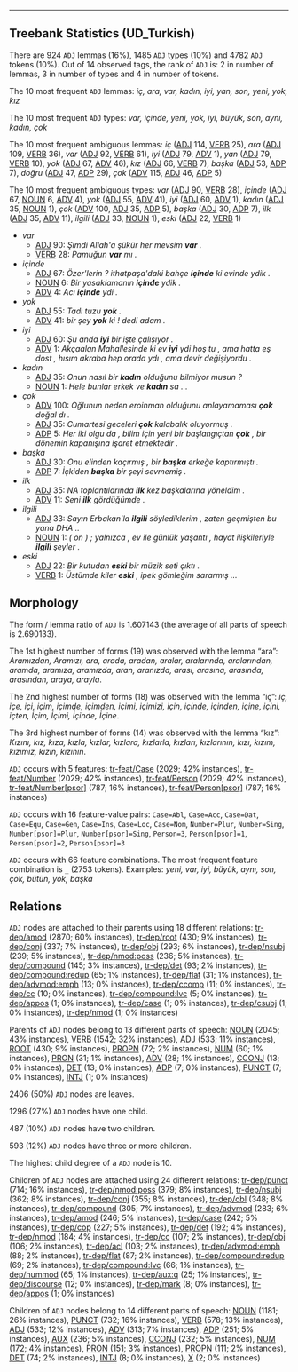 

--------------------------------------------------------------------------------

## Treebank Statistics (UD_Turkish)

There are 924 `ADJ` lemmas (16%), 1485 `ADJ` types (10%) and 4782 `ADJ` tokens (10%).
Out of 14 observed tags, the rank of `ADJ` is: 2 in number of lemmas, 3 in number of types and 4 in number of tokens.

The 10 most frequent `ADJ` lemmas: <em>iç, ara, var, kadın, iyi, yan, son, yeni, yok, kız</em>

The 10 most frequent `ADJ` types:  <em>var, içinde, yeni, yok, iyi, büyük, son, aynı, kadın, çok</em>

The 10 most frequent ambiguous lemmas: <em>iç</em> ([ADJ]() 114, [VERB]() 25), <em>ara</em> ([ADJ]() 109, [VERB]() 36), <em>var</em> ([ADJ]() 92, [VERB]() 61), <em>iyi</em> ([ADJ]() 79, [ADV]() 1), <em>yan</em> ([ADJ]() 79, [VERB]() 10), <em>yok</em> ([ADJ]() 67, [ADV]() 46), <em>kız</em> ([ADJ]() 66, [VERB]() 7), <em>başka</em> ([ADJ]() 53, [ADP]() 7), <em>doğru</em> ([ADJ]() 47, [ADP]() 29), <em>çok</em> ([ADV]() 115, [ADJ]() 46, [ADP]() 5)

The 10 most frequent ambiguous types:  <em>var</em> ([ADJ]() 90, [VERB]() 28), <em>içinde</em> ([ADJ]() 67, [NOUN]() 6, [ADV]() 4), <em>yok</em> ([ADJ]() 55, [ADV]() 41), <em>iyi</em> ([ADJ]() 60, [ADV]() 1), <em>kadın</em> ([ADJ]() 35, [NOUN]() 1), <em>çok</em> ([ADV]() 100, [ADJ]() 35, [ADP]() 5), <em>başka</em> ([ADJ]() 30, [ADP]() 7), <em>ilk</em> ([ADJ]() 35, [ADV]() 11), <em>ilgili</em> ([ADJ]() 33, [NOUN]() 1), <em>eski</em> ([ADJ]() 22, [VERB]() 1)


* <em>var</em>
  * [ADJ]() 90: <em>Şimdi Allah'a şükür her mevsim <b>var</b> .</em>
  * [VERB]() 28: <em>Pamuğun <b>var</b> mı .</em>
* <em>içinde</em>
  * [ADJ]() 67: <em>Özer'lerin ? ithatpaşa'daki bahçe <b>içinde</b> ki evinde ydik .</em>
  * [NOUN]() 6: <em>Bir yasaklamanın <b>içinde</b> ydik .</em>
  * [ADV]() 4: <em>Acı <b>içinde</b> ydi .</em>
* <em>yok</em>
  * [ADJ]() 55: <em>Tadı tuzu <b>yok</b> .</em>
  * [ADV]() 41: <em>bir şey <b>yok</b> ki ! dedi adam .</em>
* <em>iyi</em>
  * [ADJ]() 60: <em>Şu anda <b>iyi</b> bir işte çalışıyor .</em>
  * [ADV]() 1: <em>Akçaalan Mahallesinde ki ev <b>iyi</b> ydi hoş tu , ama hatta eş dost , hısım akraba hep orada ydı , ama devir değişiyordu .</em>
* <em>kadın</em>
  * [ADJ]() 35: <em>Onun nasıl bir <b>kadın</b> olduğunu bilmiyor musun ?</em>
  * [NOUN]() 1: <em>Hele bunlar erkek ve <b>kadın</b> sa ...</em>
* <em>çok</em>
  * [ADV]() 100: <em>Oğlunun neden eroinman olduğunu anlayamaması <b>çok</b> doğal dı .</em>
  * [ADJ]() 35: <em>Cumartesi geceleri <b>çok</b> kalabalık oluyormuş .</em>
  * [ADP]() 5: <em>Her iki olgu da , bilim için yeni bir başlangıçtan <b>çok</b> , bir dönemin kapanışına işaret etmektedir .</em>
* <em>başka</em>
  * [ADJ]() 30: <em>Onu elinden kaçırmış , bir <b>başka</b> erkeğe kaptırmıştı .</em>
  * [ADP]() 7: <em>İçkiden <b>başka</b> bir şeyi sevmemiş .</em>
* <em>ilk</em>
  * [ADJ]() 35: <em>NA toplantılarında <b>ilk</b> kez başkalarına yöneldim .</em>
  * [ADV]() 11: <em>Seni <b>ilk</b> gördüğümde .</em>
* <em>ilgili</em>
  * [ADJ]() 33: <em>Sayın Erbakan'la <b>ilgili</b> söylediklerim , zaten geçmişten bu yana DHA ..</em>
  * [NOUN]() 1: <em>( on ) ; yalnızca , ev ile günlük yaşantı , hayat ilişkileriyle <b>ilgili</b> şeyler .</em>
* <em>eski</em>
  * [ADJ]() 22: <em>Bir kutudan <b>eski</b> bir müzik seti çıktı .</em>
  * [VERB]() 1: <em>Üstümde kiler <b>eski</b> , ipek gömleğim sararmış ...</em>

## Morphology

The form / lemma ratio of `ADJ` is 1.607143 (the average of all parts of speech is 2.690133).

The 1st highest number of forms (19) was observed with the lemma “ara”: <em>Aramızdan, Aramızı, ara, arada, aradan, aralar, aralarında, aralarından, aramda, aramıza, aramızda, aran, aranızda, arası, arasına, arasında, arasından, araya, arayla</em>.

The 2nd highest number of forms (18) was observed with the lemma “iç”: <em>iç, içe, içi, içim, içimde, içimden, içimi, içimizi, için, içinde, içinden, içine, içini, içten, İçim, İçimi, İçinde, İçine</em>.

The 3rd highest number of forms (14) was observed with the lemma “kız”: <em>Kızını, kız, kıza, kızla, kızlar, kızlara, kızlarla, kızları, kızlarının, kızı, kızım, kızımız, kızın, kızının</em>.

`ADJ` occurs with 5 features: [tr-feat/Case]() (2029; 42% instances), [tr-feat/Number]() (2029; 42% instances), [tr-feat/Person]() (2029; 42% instances), [tr-feat/Number[psor]]() (787; 16% instances), [tr-feat/Person[psor]]() (787; 16% instances)

`ADJ` occurs with 16 feature-value pairs: `Case=Abl`, `Case=Acc`, `Case=Dat`, `Case=Equ`, `Case=Gen`, `Case=Ins`, `Case=Loc`, `Case=Nom`, `Number=Plur`, `Number=Sing`, `Number[psor]=Plur`, `Number[psor]=Sing`, `Person=3`, `Person[psor]=1`, `Person[psor]=2`, `Person[psor]=3`

`ADJ` occurs with 66 feature combinations.
The most frequent feature combination is `_` (2753 tokens).
Examples: <em>yeni, var, iyi, büyük, aynı, son, çok, bütün, yok, başka</em>


## Relations

`ADJ` nodes are attached to their parents using 18 different relations: [tr-dep/amod]() (2870; 60% instances), [tr-dep/root]() (430; 9% instances), [tr-dep/conj]() (337; 7% instances), [tr-dep/obj]() (293; 6% instances), [tr-dep/nsubj]() (239; 5% instances), [tr-dep/nmod:poss]() (236; 5% instances), [tr-dep/compound]() (145; 3% instances), [tr-dep/det]() (93; 2% instances), [tr-dep/compound:redup]() (65; 1% instances), [tr-dep/flat]() (31; 1% instances), [tr-dep/advmod:emph]() (13; 0% instances), [tr-dep/ccomp]() (11; 0% instances), [tr-dep/cc]() (10; 0% instances), [tr-dep/compound:lvc]() (5; 0% instances), [tr-dep/appos]() (1; 0% instances), [tr-dep/case]() (1; 0% instances), [tr-dep/csubj]() (1; 0% instances), [tr-dep/nmod]() (1; 0% instances)

Parents of `ADJ` nodes belong to 13 different parts of speech: [NOUN]() (2045; 43% instances), [VERB]() (1542; 32% instances), [ADJ]() (533; 11% instances), [ROOT]() (430; 9% instances), [PROPN]() (72; 2% instances), [NUM]() (60; 1% instances), [PRON]() (31; 1% instances), [ADV]() (28; 1% instances), [CCONJ]() (13; 0% instances), [DET]() (13; 0% instances), [ADP]() (7; 0% instances), [PUNCT]() (7; 0% instances), [INTJ]() (1; 0% instances)

2406 (50%) `ADJ` nodes are leaves.

1296 (27%) `ADJ` nodes have one child.

487 (10%) `ADJ` nodes have two children.

593 (12%) `ADJ` nodes have three or more children.

The highest child degree of a `ADJ` node is 10.

Children of `ADJ` nodes are attached using 24 different relations: [tr-dep/punct]() (714; 16% instances), [tr-dep/nmod:poss]() (379; 8% instances), [tr-dep/nsubj]() (362; 8% instances), [tr-dep/conj]() (355; 8% instances), [tr-dep/obl]() (348; 8% instances), [tr-dep/compound]() (305; 7% instances), [tr-dep/advmod]() (283; 6% instances), [tr-dep/amod]() (246; 5% instances), [tr-dep/case]() (242; 5% instances), [tr-dep/cop]() (227; 5% instances), [tr-dep/det]() (192; 4% instances), [tr-dep/nmod]() (184; 4% instances), [tr-dep/cc]() (107; 2% instances), [tr-dep/obj]() (106; 2% instances), [tr-dep/acl]() (103; 2% instances), [tr-dep/advmod:emph]() (88; 2% instances), [tr-dep/flat]() (87; 2% instances), [tr-dep/compound:redup]() (69; 2% instances), [tr-dep/compound:lvc]() (66; 1% instances), [tr-dep/nummod]() (65; 1% instances), [tr-dep/aux:q]() (25; 1% instances), [tr-dep/discourse]() (12; 0% instances), [tr-dep/mark]() (8; 0% instances), [tr-dep/appos]() (1; 0% instances)

Children of `ADJ` nodes belong to 14 different parts of speech: [NOUN]() (1181; 26% instances), [PUNCT]() (732; 16% instances), [VERB]() (578; 13% instances), [ADJ]() (533; 12% instances), [ADV]() (313; 7% instances), [ADP]() (251; 5% instances), [AUX]() (236; 5% instances), [CCONJ]() (232; 5% instances), [NUM]() (172; 4% instances), [PRON]() (151; 3% instances), [PROPN]() (111; 2% instances), [DET]() (74; 2% instances), [INTJ]() (8; 0% instances), [X]() (2; 0% instances)

